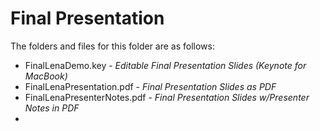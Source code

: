# Final Presentation

The folders and files for this folder are as follows:

 - FinalLenaDemo.key - *Editable Final Presentation Slides (Keynote for MacBook)*
 - FinalLenaPresentation.pdf - *Final Presentation Slides as PDF*
 - FinalLenaPresenterNotes.pdf - *Final Presentation Slides w/Presenter Notes in PDF*
 -